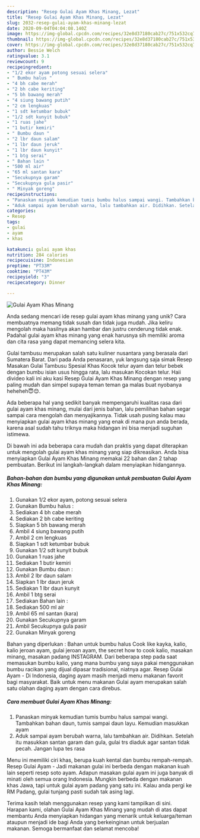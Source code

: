 ```yaml
---
description: "Resep Gulai Ayam Khas Minang, Lezat"
title: "Resep Gulai Ayam Khas Minang, Lezat"
slug: 2032-resep-gulai-ayam-khas-minang-lezat
date: 2020-09-04T04:04:08.140Z
image: https://img-global.cpcdn.com/recipes/32e8d37180cab27c/751x532cq70/gulai-ayam-khas-minang-foto-resep-utama.jpg
thumbnail: https://img-global.cpcdn.com/recipes/32e8d37180cab27c/751x532cq70/gulai-ayam-khas-minang-foto-resep-utama.jpg
cover: https://img-global.cpcdn.com/recipes/32e8d37180cab27c/751x532cq70/gulai-ayam-khas-minang-foto-resep-utama.jpg
author: Bessie Welch
ratingvalue: 3.1
reviewcount: 9
recipeingredient:
- "1/2 ekor ayam potong sesuai selera"
- " Bumbu halus "
- "4 bh cabe merah"
- "2 bh cabe keriting"
- "5 bh bawang merah"
- "4 siung bawang putih"
- "2 cm lengkuas"
- "1 sdt ketumbar bubuk"
- "1/2 sdt kunyit bubuk"
- "1 ruas jahe"
- "1 butir kemiri"
- " Bumbu daun "
- "2 lbr daun salam"
- "1 lbr daun jeruk"
- "1 lbr daun kunyit"
- "1 btg serai"
- " Bahan lain "
- "500 ml air"
- "65 ml santan kara"
- "Secukupnya garam"
- "Secukupnya gula pasir"
- " Minyak goreng"
recipeinstructions:
- "Panaskan minyak kemudian tumis bumbu halus sampai wangi. Tambahkan bahan daun, tumis sampai daun layu. Kemudian masukkan ayam"
- "Aduk sampai ayam berubah warna, lalu tambahkan air. Didihkan. Setelah itu masukkan santan garam dan gula, gulai trs diaduk agar santan tidak pecah. Jangan lupa tes rasa"
categories:
- Resep
tags:
- gulai
- ayam
- khas

katakunci: gulai ayam khas 
nutrition: 284 calories
recipecuisine: Indonesian
preptime: "PT33M"
cooktime: "PT43M"
recipeyield: "3"
recipecategory: Dinner

---
```



![Gulai Ayam Khas Minang](https://img-global.cpcdn.com/recipes/32e8d37180cab27c/751x532cq70/gulai-ayam-khas-minang-foto-resep-utama.jpg)

Anda sedang mencari ide resep gulai ayam khas minang yang unik? Cara membuatnya memang tidak susah dan tidak juga mudah. Jika keliru mengolah maka hasilnya akan hambar dan justru cenderung tidak enak. Padahal gulai ayam khas minang yang enak harusnya sih memiliki aroma dan cita rasa yang dapat memancing selera kita.

Gulai tambusu merupakan salah satu kuliner nusantara yang berasala dari Sumatera Barat. Dari pada Anda penasaran, yuk langsung saja simak Resep Masakan Gulai Tambusu Spesial Khas Kocok telur ayam dan telur bebek dengan bumbu isian usus hingga rata, lalu masukan Kocokan telur. Haii divideo kali ini aku kasi Resep Gulai Ayam Khas Minang dengan resep yang paling mudah dan simpel supaya teman teman ga malas buat nyobanya heheheh😇😊.

Ada beberapa hal yang sedikit banyak mempengaruhi kualitas rasa dari gulai ayam khas minang, mulai dari jenis bahan, lalu pemilihan bahan segar sampai cara mengolah dan menyajikannya. Tidak usah pusing kalau mau menyiapkan gulai ayam khas minang yang enak di mana pun anda berada, karena asal sudah tahu triknya maka hidangan ini bisa menjadi suguhan istimewa.


Di bawah ini ada beberapa cara mudah dan praktis yang dapat diterapkan untuk mengolah gulai ayam khas minang yang siap dikreasikan. Anda bisa menyiapkan Gulai Ayam Khas Minang memakai 22 bahan dan 2 tahap pembuatan. Berikut ini langkah-langkah dalam menyiapkan hidangannya.

<!--inarticleads1-->

##### Bahan-bahan dan bumbu yang digunakan untuk pembuatan Gulai Ayam Khas Minang:

1. Gunakan 1/2 ekor ayam, potong sesuai selera
1. Gunakan  Bumbu halus :
1. Sediakan 4 bh cabe merah
1. Sediakan 2 bh cabe keriting
1. Siapkan 5 bh bawang merah
1. Ambil 4 siung bawang putih
1. Ambil 2 cm lengkuas
1. Siapkan 1 sdt ketumbar bubuk
1. Gunakan 1/2 sdt kunyit bubuk
1. Gunakan 1 ruas jahe
1. Sediakan 1 butir kemiri
1. Gunakan  Bumbu daun :
1. Ambil 2 lbr daun salam
1. Siapkan 1 lbr daun jeruk
1. Sediakan 1 lbr daun kunyit
1. Ambil 1 btg serai
1. Sediakan  Bahan lain :
1. Sediakan 500 ml air
1. Ambil 65 ml santan (kara)
1. Gunakan Secukupnya garam
1. Ambil Secukupnya gula pasir
1. Gunakan  Minyak goreng


Bahan yang diperlukan : Bahan untuk bumbu halus  Cook like kayka, kalio, kalio jeroan ayam, gulai jeroan ayam, the secret how to cook kalio, masakan minang, masakan padang INSTAGRAM. Dari beberapa step pada saat memasukan bumbu kalio, yang mana bumbu yang saya pakai menggunakan bumbu racikan yang dijual dipasar tradisional, niatnya agar. Resep Gulai Ayam - Di Indonesia, daging ayam masih menjadi menu makanan favorit bagi masyarakat. Baik untuk menu makanan Gulai ayam merupakan salah satu olahan daging ayam dengan cara direbus. 

<!--inarticleads2-->

##### Cara membuat Gulai Ayam Khas Minang:

1. Panaskan minyak kemudian tumis bumbu halus sampai wangi. Tambahkan bahan daun, tumis sampai daun layu. Kemudian masukkan ayam
1. Aduk sampai ayam berubah warna, lalu tambahkan air. Didihkan. Setelah itu masukkan santan garam dan gula, gulai trs diaduk agar santan tidak pecah. Jangan lupa tes rasa


Menu ini memiliki ciri khas, berupa kuah kental dan bumbu rempah-rempah. Resep Gulai Ayam - Jadi makanan gulai ini berbeda dengan makanan kuah lain seperti resep soto ayam. Adapun masakan gulai ayam ini juga banyak di minati oleh semua orang Indonesia. Mungkin berbeda dengan makanan khas Jawa, tapi untuk gulai ayam padang yang satu ini. Kalau anda pergi ke RM Padang, gulai tunjang pasti sudah tak asing lagi. 

Terima kasih telah menggunakan resep yang kami tampilkan di sini. Harapan kami, olahan Gulai Ayam Khas Minang yang mudah di atas dapat membantu Anda menyiapkan hidangan yang menarik untuk keluarga/teman ataupun menjadi ide bagi Anda yang berkeinginan untuk berjualan makanan. Semoga bermanfaat dan selamat mencoba!
